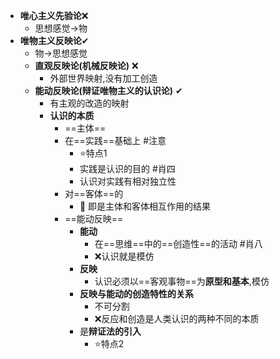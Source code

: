 - **唯心主义先验论**❌
	- 思想感觉->物
- **唯物主义反映论**✔
	- 物->思想感觉
	- **直观反映论(机械反映论)** ❌
		- 外部世界映射,没有加工创造
	- **能动反映论(辩证唯物主义的认识论)** ✔
		- 有主观的改造的映射
		- **认识的本质**
			- ==主体==
			- 在==实践==基础上 #注意
				- ⭐特点1
				- 实践是认识的目的 #肖四 
				- 认识对实践有相对独立性
			- 对==客体==的
				- 🌙 即是主体和客体相互作用的结果
			- ==能动反映==
				- **能动**
					- 在==思维==中的==创造性==的活动 #肖八 
					- ❌认识就是模仿
				- **反映**
					- 认识必须以==客观事物==为**原型和基本**,模仿
				- **反映与能动的创造特性的关系**
					- 不可分割
					- ❌反应和创造是人类认识的两种不同的本质
				- 是**辩证法的引入**
					- ⭐特点2